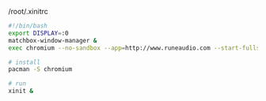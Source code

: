 
/root/.xinitrc
```sh
#!/bin/bash
export DISPLAY=:0
matchbox-window-manager &
exec chromium --no-sandbox --app=http://www.runeaudio.com --start-fullscreen
```

```sh
# install
pacman -S chromium

# run
xinit &
```
